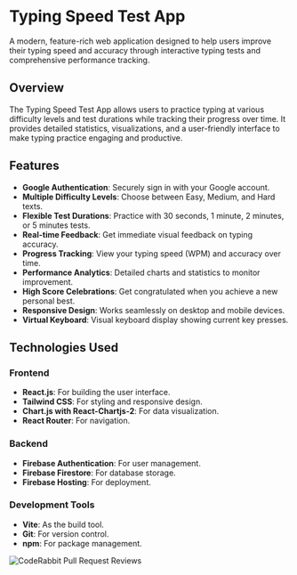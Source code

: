 ﻿# Typing Speed Test App

A modern, feature-rich web application designed to help users improve their typing speed and accuracy through interactive typing tests and comprehensive performance tracking.

## Overview

The Typing Speed Test App allows users to practice typing at various difficulty levels and test durations while tracking their progress over time. It provides detailed statistics, visualizations, and a user-friendly interface to make typing practice engaging and productive.

## Features

- **Google Authentication**: Securely sign in with your Google account.
- **Multiple Difficulty Levels**: Choose between Easy, Medium, and Hard texts.
- **Flexible Test Durations**: Practice with 30 seconds, 1 minute, 2 minutes, or 5 minutes tests.
- **Real-time Feedback**: Get immediate visual feedback on typing accuracy.
- **Progress Tracking**: View your typing speed (WPM) and accuracy over time.
- **Performance Analytics**: Detailed charts and statistics to monitor improvement.
- **High Score Celebrations**: Get congratulated when you achieve a new personal best.
- **Responsive Design**: Works seamlessly on desktop and mobile devices.
- **Virtual Keyboard**: Visual keyboard display showing current key presses.

## Technologies Used

### Frontend
- **React.js**: For building the user interface.
- **Tailwind CSS**: For styling and responsive design.
- **Chart.js with React-Chartjs-2**: For data visualization.
- **React Router**: For navigation.

### Backend
- **Firebase Authentication**: For user management.
- **Firebase Firestore**: For database storage.
- **Firebase Hosting**: For deployment.

### Development Tools
- **Vite**: As the build tool.
- **Git**: For version control.
- **npm**: For package management.

![CodeRabbit Pull Request Reviews](https://img.shields.io/coderabbit/prs/github/t3nsor98/TypeRush?utm_source=oss&utm_medium=github&utm_campaign=t3nsor98%2FTypeRush&labelColor=171717&color=FF570A&link=https%3A%2F%2Fcoderabbit.ai&label=CodeRabbit+Reviews)

